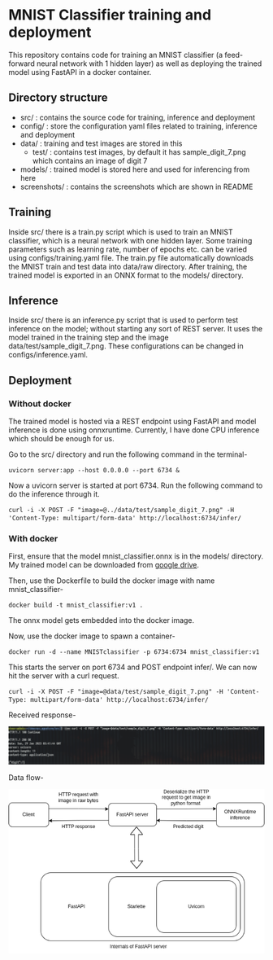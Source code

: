 # MNIST Classifier training and deployment

This repository contains code for training an MNIST classifier (a feed-forward neural network with 1 hidden layer) as well as deploying the trained model using FastAPI in a docker container.

## Directory structure
- src/ : contains the source code for training, inference and deployment
- config/ : store the configuration yaml files related to training, inference and deployment
- data/ : training and test images are stored in this
  - test/ : contains test images, by default it has sample_digit_7.png which contains an image of digit 7 
- models/ : trained model is stored here and used for inferencing from here
- screenshots/ : contains the screenshots which are shown in README

## Training
Inside src/ there is a train.py script which is used to train an MNIST classifier, which is a neural network with one hidden layer. Some training parameters such as learning rate, number of epochs etc. can be varied using configs/training.yaml file. 
The train.py file automatically downloads the MNIST train and test data into data/raw directory. After training, the trained model is exported in an ONNX format to the models/ directory. 

## Inference
Inside src/ there is an inference.py script that is used to perform test inference on the model; without starting any sort of REST server. It uses the model trained in the training step and the image data/test/sample_digit_7.png. These configurations can be changed in configs/inference.yaml.

## Deployment
### Without docker
The trained model is hosted via a REST endpoint using FastAPI and model inference is done using onnxruntime. Currently, I have done CPU inference which should be enough for us.

Go to the src/ directory and run the following command in the terminal-
```
uvicorn server:app --host 0.0.0.0 --port 6734 &
```
Now a uvicorn server is started at port 6734. Run the following command to do the inference through it.
```
curl -i -X POST -F "image=@../data/test/sample_digit_7.png" -H 'Content-Type: multipart/form-data' http://localhost:6734/infer/
```

### With docker
First, ensure that the model mnist_classifier.onnx is in the models/ directory. My trained model can be downloaded from [google drive](https://drive.google.com/file/d/1WHDNarse0Sgq0gc9oEx0p3VHXVr71en_/view).

Then, use the Dockerfile to build the docker image with name mnist_classifier-
```
docker build -t mnist_classifier:v1 .
```

The onnx model gets embedded into the docker image.

Now, use the docker image to spawn a container-
```
docker run -d --name MNISTclassifier -p 6734:6734 mnist_classifier:v1
```

This starts the server on port 6734 and POST endpoint infer/. We can now hit the server with a curl request.
```
curl -i -X POST -F "image=@data/test/sample_digit_7.png" -H 'Content-Type: multipart/form-data' http://localhost:6734/infer/
```

Received response- 

![Response received for curl request](screenshots/curl_request_response.png)

Data flow-

![Data flow of docker deployment](screenshots/MNIST_classifier_data_flow.png)
